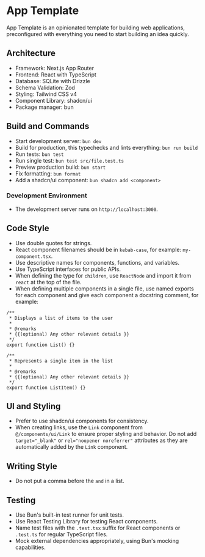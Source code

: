 # App Template

App Template is an opinionated template for building web applications, preconfigured with everything you need to start building an idea quickly.

## Architecture

- Framework: Next.js App Router
- Frontend: React with TypeScript
- Database: SQLite with Drizzle
- Schema Validation: Zod
- Styling: Tailwind CSS v4
- Component Library: shadcn/ui
- Package manager: bun

## Build and Commands

- Start development server: `bun dev`
- Build for production, this typechecks and lints everything: `bun run build`
- Run tests: `bun test`
- Run single test: `bun test src/file.test.ts`
- Preview production build: `bun start`
- Fix formatting: `bun format`
- Add a shadcn/ui component: `bun shadcn add <component>`

### Development Environment

- The development server runs on `http://localhost:3000`.

## Code Style

- Use double quotes for strings.
- React component filenames should be in `kebab-case`, for example: `my-component.tsx`.
- Use descriptive names for components, functions, and variables.
- Use TypeScript interfaces for public APIs.
- When defining the type for `children`, use `ReactNode` and import it from `react` at the top of the file.
- When defining multiple components in a single file, use named exports for each component and give each component a docstring comment, for example:

```tsx
/**
 * Displays a list of items to the user
 *
 * @remarks
 * {{(optional) Any other relevant details }}
 */
export function List() {}

/**
 * Represents a single item in the list
 *
 * @remarks
 * {{(optional) Any other relevant details }}
 */
export function ListItem() {}
```

## UI and Styling

- Prefer to use shadcn/ui components for consistency.
- When creating links, use the `Link` component from `@/components/ui/Link` to ensure proper styling and behavior. Do not add `target="_blank"` or `rel="noopener noreferrer"` attributes as they are automatically added by the `Link` component.

## Writing Style

- Do not put a comma before the `and` in a list.

## Testing

- Use Bun's built-in test runner for unit tests.
- Use React Testing Library for testing React components.
- Name test files with the `.test.tsx` suffix for React components or `.test.ts` for regular TypeScript files.
- Mock external dependencies appropriately, using Bun's mocking capabilities.

